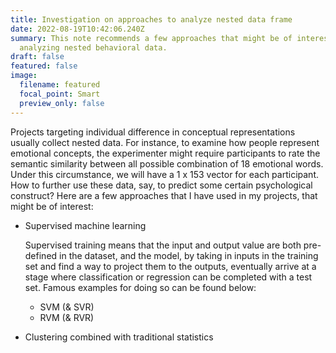 ```yaml
---
title: Investigation on approaches to analyze nested data frame
date: 2022-08-19T10:42:06.240Z
summary: This note recommends a few approaches that might be of interest in
  analyzing nested behavioral data.
draft: false
featured: false
image:
  filename: featured
  focal_point: Smart
  preview_only: false
---
```

Projects targeting individual difference in conceptual representations usually collect nested data. For instance, to examine how people represent emotional concepts, the experimenter might require participants to rate the semantic similarity between all possible combination of 18 emotional words. Under this circumstance, we will have a 1 x 153 vector for each participant. How to further use these data, say, to predict some certain psychological construct? Here are a few approaches that I have used in my projects, that might be of interest:

* Supervised machine learning

  Supervised training means that the input and output value are both pre-defined in the dataset, and the model, by taking in inputs in the training set and find a way to project them to the outputs, eventually arrive at a stage where classification or regression can be completed with a test set. Famous examples for doing so can be found below:  

  * SVM (& SVR)
  * RVM (& RVR)
* Clustering combined with traditional statistics